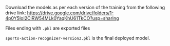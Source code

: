 Download the models as per each version of the training from the following drive link:
https://drive.google.com/drive/folders/1-4p0Y5IoI2CiRW54MLk0YaqKhU61TkCO?usp=sharing

Files ending with ```.pkl``` are exported files

```sports-action-recognizer-version3.pkl``` is the final deployed model.
